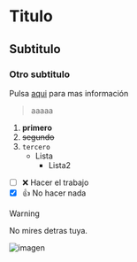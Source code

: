 # Titulo
## Subtitulo
### Otro subtitulo

Pulsa [aqui](https://www.youtube.com/watch?v=dQw4w9WgXcQ) para mas información

> aaaaa

1. **primero**
2. ~~segundo~~
3. `tercero`
    - Lista
        - Lista2


- [ ] :x: Hacer el trabajo
- [x] :+1: No hacer nada

> [!WARNING]
> No mires detras tuya.

![imagen](https://marketing4ecommerce.net/wp-content/uploads/2018/06/GitHub-logo-2-imagen.jpg)

